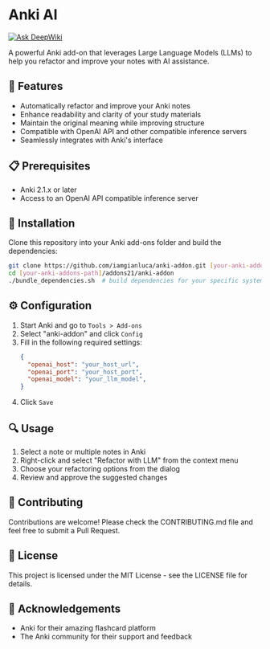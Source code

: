 # Anki AI

[![Ask DeepWiki](https://deepwiki.com/badge.svg)](https://deepwiki.com/IamGianluca/anki-addon)

A powerful Anki add-on that leverages Large Language Models (LLMs) to help you refactor and improve your notes with AI assistance.

## 🌟 Features

- Automatically refactor and improve your Anki notes
- Enhance readability and clarity of your study materials
- Maintain the original meaning while improving structure
- Compatible with OpenAI API and other compatible inference servers
- Seamlessly integrates with Anki's interface

## 📋 Prerequisites

- Anki 2.1.x or later
- Access to an OpenAI API compatible inference server

## 🚀 Installation

Clone this repository into your Anki add-ons folder and build the dependencies:

```bash
git clone https://github.com/iamgianluca/anki-addon.git [your-anki-addons-path]/addons21/anki-addon
cd [your-anki-addons-path]/addons21/anki-addon
./bundle_dependencies.sh  # build dependencies for your specific system
```

## ⚙️ Configuration

1. Start Anki and go to `Tools > Add-ons`
2. Select "anki-addon" and click `Config`
3. Fill in the following required settings:
   ```json
   {
     "openai_host": "your_host_url",
     "openai_port": "your_host_port",
     "openai_model": "your_llm_model",
   }
   ```
4. Click `Save`

## 🔍 Usage

1. Select a note or multiple notes in Anki
2. Right-click and select "Refactor with LLM" from the context menu
3. Choose your refactoring options from the dialog
4. Review and approve the suggested changes

## 🤝 Contributing

Contributions are welcome! Please check the CONTRIBUTING.md file and feel free to submit a Pull Request.

## 📝 License

This project is licensed under the MIT License - see the LICENSE file for details.

## 🙏 Acknowledgements

- Anki for their amazing flashcard platform
- The Anki community for their support and feedback
